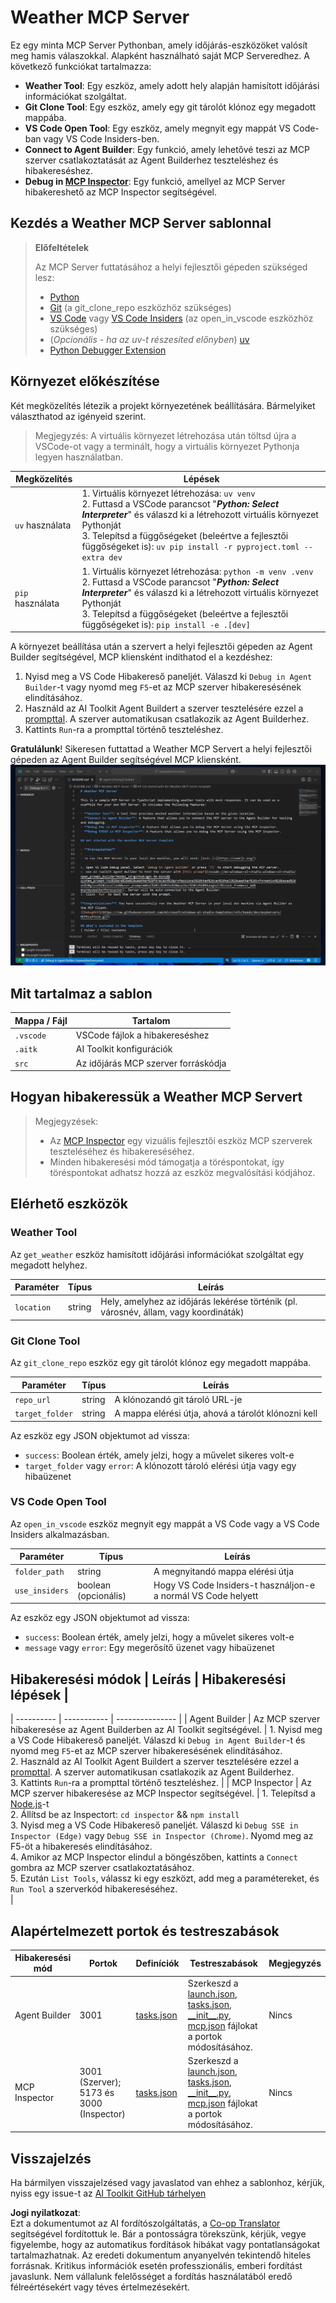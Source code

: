 <!--
CO_OP_TRANSLATOR_METADATA:
{
  "original_hash": "a3f252a62f059360855de5331a575898",
  "translation_date": "2025-06-10T07:17:07+00:00",
  "source_file": "10-StreamliningAIWorkflowsBuildingAnMCPServerWithAIToolkit/lab4/code/github_mcp_server/README.md",
  "language_code": "hu"
}
-->
# Weather MCP Server

Ez egy minta MCP Server Pythonban, amely időjárás-eszközöket valósít meg hamis válaszokkal. Alapként használható saját MCP Serveredhez. A következő funkciókat tartalmazza:

- **Weather Tool**: Egy eszköz, amely adott hely alapján hamisított időjárási információkat szolgáltat.
- **Git Clone Tool**: Egy eszköz, amely egy git tárolót klónoz egy megadott mappába.
- **VS Code Open Tool**: Egy eszköz, amely megnyit egy mappát VS Code-ban vagy VS Code Insiders-ben.
- **Connect to Agent Builder**: Egy funkció, amely lehetővé teszi az MCP szerver csatlakoztatását az Agent Builderhez teszteléshez és hibakereséshez.
- **Debug in [MCP Inspector](https://github.com/modelcontextprotocol/inspector)**: Egy funkció, amellyel az MCP Server hibakereshető az MCP Inspector segítségével.

## Kezdés a Weather MCP Server sablonnal

> **Előfeltételek**
>
> Az MCP Server futtatásához a helyi fejlesztői gépeden szükséged lesz:
>
> - [Python](https://www.python.org/)
> - [Git](https://git-scm.com/) (a git_clone_repo eszközhöz szükséges)
> - [VS Code](https://code.visualstudio.com/) vagy [VS Code Insiders](https://code.visualstudio.com/insiders/) (az open_in_vscode eszközhöz szükséges)
> - (*Opcionális - ha az uv-t részesíted előnyben*) [uv](https://github.com/astral-sh/uv)
> - [Python Debugger Extension](https://marketplace.visualstudio.com/items?itemName=ms-python.debugpy)

## Környezet előkészítése

Két megközelítés létezik a projekt környezetének beállítására. Bármelyiket választhatod az igényeid szerint.

> Megjegyzés: A virtuális környezet létrehozása után töltsd újra a VSCode-ot vagy a terminált, hogy a virtuális környezet Pythonja legyen használatban.

| Megközelítés | Lépések |
| -------- | ----- |
| `uv` használata | 1. Virtuális környezet létrehozása: `uv venv` <br>2. Futtasd a VSCode parancsot "***Python: Select Interpreter***" és válaszd ki a létrehozott virtuális környezet Pythonját <br>3. Telepítsd a függőségeket (beleértve a fejlesztői függőségeket is): `uv pip install -r pyproject.toml --extra dev` |
| `pip` használata | 1. Virtuális környezet létrehozása: `python -m venv .venv` <br>2. Futtasd a VSCode parancsot "***Python: Select Interpreter***" és válaszd ki a létrehozott virtuális környezet Pythonját <br>3. Telepítsd a függőségeket (beleértve a fejlesztői függőségeket is): `pip install -e .[dev]` |

A környezet beállítása után a szervert a helyi fejlesztői gépeden az Agent Builder segítségével, MCP kliensként indíthatod el a kezdéshez:
1. Nyisd meg a VS Code Hibakereső paneljét. Válaszd ki `Debug in Agent Builder`-t vagy nyomd meg `F5`-et az MCP szerver hibakeresésének elindításához.
2. Használd az AI Toolkit Agent Buildert a szerver tesztelésére ezzel a [prompttal](../../../../../../../../../../../open_prompt_builder). A szerver automatikusan csatlakozik az Agent Builderhez.
3. Kattints `Run`-ra a prompttal történő teszteléshez.

**Gratulálunk**! Sikeresen futtattad a Weather MCP Servert a helyi fejlesztői gépeden az Agent Builder segítségével MCP kliensként.
![DebugMCP](https://raw.githubusercontent.com/microsoft/windows-ai-studio-templates/refs/heads/dev/mcpServers/mcp_debug.gif)

## Mit tartalmaz a sablon

| Mappa / Fájl | Tartalom                                     |
| ------------ | -------------------------------------------- |
| `.vscode`    | VSCode fájlok a hibakereséshez                   |
| `.aitk`      | AI Toolkit konfigurációk                |
| `src`        | Az időjárás MCP szerver forráskódja   |

## Hogyan hibakeressük a Weather MCP Servert

> Megjegyzések:
> - Az [MCP Inspector](https://github.com/modelcontextprotocol/inspector) egy vizuális fejlesztői eszköz MCP szerverek teszteléséhez és hibakereséséhez.
> - Minden hibakeresési mód támogatja a töréspontokat, így töréspontokat adhatsz hozzá az eszköz megvalósítási kódjához.

## Elérhető eszközök

### Weather Tool
Az `get_weather` eszköz hamisított időjárási információkat szolgáltat egy megadott helyhez.

| Paraméter | Típus | Leírás |
| --------- | ---- | ----------- |
| `location` | string | Hely, amelyhez az időjárás lekérése történik (pl. városnév, állam, vagy koordináták) |

### Git Clone Tool
Az `git_clone_repo` eszköz egy git tárolót klónoz egy megadott mappába.

| Paraméter | Típus | Leírás |
| --------- | ---- | ----------- |
| `repo_url` | string | A klónozandó git tároló URL-je |
| `target_folder` | string | A mappa elérési útja, ahová a tárolót klónozni kell |

Az eszköz egy JSON objektumot ad vissza:
- `success`: Boolean érték, amely jelzi, hogy a művelet sikeres volt-e
- `target_folder` vagy `error`: A klónozott tároló elérési útja vagy egy hibaüzenet

### VS Code Open Tool
Az `open_in_vscode` eszköz megnyit egy mappát a VS Code vagy a VS Code Insiders alkalmazásban.

| Paraméter | Típus | Leírás |
| --------- | ---- | ----------- |
| `folder_path` | string | A megnyitandó mappa elérési útja |
| `use_insiders` | boolean (opcionális) | Hogy VS Code Insiders-t használjon-e a normál VS Code helyett |

Az eszköz egy JSON objektumot ad vissza:
- `success`: Boolean érték, amely jelzi, hogy a művelet sikeres volt-e
- `message` vagy `error`: Egy megerősítő üzenet vagy hibaüzenet

## Hibakeresési módok | Leírás | Hibakeresési lépések |
| ---------- | ----------- | --------------- |
| Agent Builder | Az MCP szerver hibakeresése az Agent Builderben az AI Toolkit segítségével. | 1. Nyisd meg a VS Code Hibakereső paneljét. Válaszd ki `Debug in Agent Builder`-t és nyomd meg `F5`-et az MCP szerver hibakeresésének elindításához.<br>2. Használd az AI Toolkit Agent Buildert a szerver tesztelésére ezzel a [prompttal](../../../../../../../../../../../open_prompt_builder). A szerver automatikusan csatlakozik az Agent Builderhez.<br>3. Kattints `Run`-ra a prompttal történő teszteléshez. |
| MCP Inspector | Az MCP szerver hibakeresése az MCP Inspector segítségével. | 1. Telepítsd a [Node.js](https://nodejs.org/)-t<br> 2. Állítsd be az Inspectort: `cd inspector` && `npm install` <br> 3. Nyisd meg a VS Code Hibakereső paneljét. Válaszd ki `Debug SSE in Inspector (Edge)` vagy `Debug SSE in Inspector (Chrome)`. Nyomd meg az F5-öt a hibakeresés elindításához.<br> 4. Amikor az MCP Inspector elindul a böngészőben, kattints a `Connect` gombra az MCP szerver csatlakoztatásához.<br> 5. Ezután `List Tools`, válassz ki egy eszközt, add meg a paramétereket, és `Run Tool` a szerverkód hibakereséséhez.<br> |

## Alapértelmezett portok és testreszabások

| Hibakeresési mód | Portok | Definíciók | Testreszabások | Megjegyzés |
| ---------- | ----- | ------------ | -------------- |-------------- |
| Agent Builder | 3001 | [tasks.json](../../../../../../10-StreamliningAIWorkflowsBuildingAnMCPServerWithAIToolkit/lab4/code/github_mcp_server/.vscode/tasks.json) | Szerkeszd a [launch.json](../../../../../../10-StreamliningAIWorkflowsBuildingAnMCPServerWithAIToolkit/lab4/code/github_mcp_server/.vscode/launch.json), [tasks.json](../../../../../../10-StreamliningAIWorkflowsBuildingAnMCPServerWithAIToolkit/lab4/code/github_mcp_server/.vscode/tasks.json), [\_\_init\_\_.py](../../../../../../10-StreamliningAIWorkflowsBuildingAnMCPServerWithAIToolkit/lab4/code/github_mcp_server/src/__init__.py), [mcp.json](../../../../../../10-StreamliningAIWorkflowsBuildingAnMCPServerWithAIToolkit/lab4/code/github_mcp_server/.aitk/mcp.json) fájlokat a portok módosításához. | Nincs |
| MCP Inspector | 3001 (Szerver); 5173 és 3000 (Inspector) | [tasks.json](../../../../../../10-StreamliningAIWorkflowsBuildingAnMCPServerWithAIToolkit/lab4/code/github_mcp_server/.vscode/tasks.json) | Szerkeszd a [launch.json](../../../../../../10-StreamliningAIWorkflowsBuildingAnMCPServerWithAIToolkit/lab4/code/github_mcp_server/.vscode/launch.json), [tasks.json](../../../../../../10-StreamliningAIWorkflowsBuildingAnMCPServerWithAIToolkit/lab4/code/github_mcp_server/.vscode/tasks.json), [\_\_init\_\_.py](../../../../../../10-StreamliningAIWorkflowsBuildingAnMCPServerWithAIToolkit/lab4/code/github_mcp_server/src/__init__.py), [mcp.json](../../../../../../10-StreamliningAIWorkflowsBuildingAnMCPServerWithAIToolkit/lab4/code/github_mcp_server/.aitk/mcp.json) fájlokat a portok módosításához. | Nincs |

## Visszajelzés

Ha bármilyen visszajelzésed vagy javaslatod van ehhez a sablonhoz, kérjük, nyiss egy issue-t az [AI Toolkit GitHub tárhelyen](https://github.com/microsoft/vscode-ai-toolkit/issues)

**Jogi nyilatkozat**:  
Ezt a dokumentumot az AI fordítószolgáltatás, a [Co-op Translator](https://github.com/Azure/co-op-translator) segítségével fordítottuk le. Bár a pontosságra törekszünk, kérjük, vegye figyelembe, hogy az automatikus fordítások hibákat vagy pontatlanságokat tartalmazhatnak. Az eredeti dokumentum anyanyelvén tekintendő hiteles forrásnak. Kritikus információk esetén professzionális, emberi fordítást javaslunk. Nem vállalunk felelősséget a fordítás használatából eredő félreértésekért vagy téves értelmezésekért.